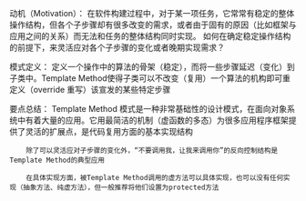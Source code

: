 动机（Motivation）：
        在软件构建过程中，对于某一项任务，它常常有稳定的整体操作结构，但各个子步骤却有很多改变的需求，或者由于固有的原因（比如框架与应用之间的关系）而无法和任务的整体结构同时实现。
        如何在确定稳定操作结构的前提下，来灵活应对各个子步骤的变化或者晚期实现需求？

模式定义：
	    定义一个操作中的算法的骨架（稳定），而将一些步骤延迟（变化）到子类中。Template Method使得子类可以不改变（复用）一个算法的机构即可重定义（override 重写）该宣发的某些特定步骤

要点总结：
	     Template Method 模式是一种非常基础性的设计模式，在面向对象系统中有着大量的应用。它用最简洁的机制（虚函数的多态）为很多应用程序框架提供了灵活的扩展点，是代码复用方面的基本实现结构
	
	    除了可以灵活应对子步骤的变化外，“不要调用我，让我来调用你”的反向控制结构是Template Method的典型应用
	
	    在具体实现方面，被Template Method调用的虚方法可以具体实现，也可以没有任何实现（抽象方法、纯虚方法），但一般推荐将他们设置为protected方法
